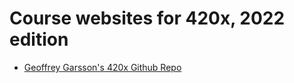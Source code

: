 # Course websites for 420x, 2022 edition

- [Geoffrey Garsson's 420x Github Repo](https://github.com/gdgarsson/CS420X-Garsson)
